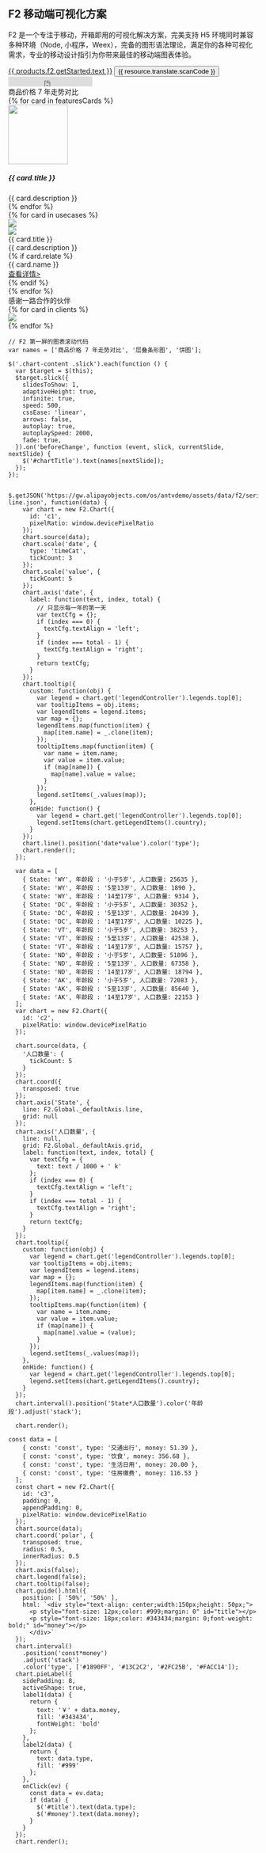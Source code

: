 <!--
template: home
title: F2
keywords:
  - F2
  - Chart
  - 图表
  - 移动端
  - Mobile
  - H5
  - 小程序
description: F2 是一个专注于移动，开箱即用的可视化解决方案，完美支持 H5 环境同时兼容多种环境（node, 小程序，weex），完备的图形语法理论，满足你的各种可视化需求，专业的移动设计指引为你带来最佳的移动端图表体验。
featuresCards:
  - img: ${assets}/image/home/features-professional.svg
    title: 专注移动，体验优雅
    description: 围绕设计、性能以及异构环境，为用户提供移动端图表的最佳实践
  - img: ${assets}/image/home/features-simple.svg
    title: 图表丰富，组件完备
    description: 基于图形语法，可灵活构建各类图表（50+），组件完备，覆盖各类场景
  - img: ${assets}/image/home/features-powerful.svg
    title: 扩展灵活，创意无限
    description: 插件机制，图形、动画、交互均可灵活扩展，使用更自由
usecases:
  - img: ${assets}/image/home/f2/usecase-caifu.png
    icon: ${assets}/image/home/f2/caifu-logo.png
    title: 蚂蚁财富
    description: 已广泛应用于基金、定期、黄金、股票等各个金融业务场景中，支撑着蚂蚁财富 app 上众多可视化场景。同时通过深入剖析用户的可视化诉求，沉淀出多套面向金融的可视化方案。
    relate: true
    name: 基金可视化设计方案
    link: https://www.yuque.com/mo-college/f2-fund-course
  - img: ${assets}/image/home/f2/usecase-alipay.png
    icon: ${assets}/image/home/f2/alipay-logo.png
    title: 支付宝
    description: 覆盖蚂蚁会员、支付宝月账单、个人总资产等业务场景，通过可视化的形式帮助您更快更好得了解您的消费数据。
  - img: ${assets}/image/home/f2/usecase-tpp.png
    icon: ${assets}/image/home/f2/dt-logo.png
    title: 灯塔专业版
    description: 灯塔专业版，为影视人提供有价值的数据。整合阿里海量用户数据，提供全面专业数据，让行业更加公开透明，提升行业决策效率。
clients:
  - img: ${assets}/image/home/f2/mayicaifu.png
  - img: ${assets}/image/home/f2/taopiaopiao.png
  - img: ${assets}/image/home/f2/dingding.png
  - img: ${assets}/image/home/f2/zhangshangyunwei.png
  - img: ${assets}/image/home/f2/alipay.png
  - img: ${assets}/image/home/f2/xiaohongshu.png
  - img: ${assets}/image/home/f2/hema.png
  - img: ${assets}/image/home/f2/koubei.png
resource:
  jsFiles:
    - ${url['f2-all']}
-->

<!-- 第一屏，产品简介 -->
<section class="intro">
  <div class="container">
    <div class="header row">
      <div class="col-md-5">
        <h1>F2 移动端可视化方案</h1>
        <p class="main-info">F2 是一个专注于移动，开箱即用的可视化解决方案，完美支持 H5 环境同时兼容多种环境（Node, 小程序，Weex），完备的图形语法理论，满足你的各种可视化需求，专业的移动设计指引为你带来最佳的移动端图表体验。</p>
        <a href="{{ products.f2.getStarted.href }}" class="btn btn-primary btn-lg btn-round-link">{{ products.f2.getStarted.text }}</a>
          <button class="btn btn-light border btn-lg btn-round-link" id="scanCodeBtn">{{ resource.translate.scanCode }}</button>
        <iframe class="btn-round-link btn btn-light btn-lg github-btn" src="https://ghbtns.com/github-btn.html?user=antvis&repo=f2&type=star&count=true&size=large" frameborder="0" scrolling="0" width="170px" height="20px"></iframe>
      </div>
      <div class="col-md-7">
        <div class="demo-container">
          <div class="f2-chart-wrapper">
            <div class="chart-header">
            <div id="chartTitle">商品价格 7 年走势对比</div>
            </div>
            <div class="chart-content">
            <div class="contianer slick">
              <div id="commentsCarousel" class="carousel">
              <div class="carousel-inner slick">
                <div class="carousel-item active">
                <canvas id="c1"></canvas>
                </div>
                <div class="carousel-item">
                <canvas id="c2"></canvas>
                </div>
                <div class="carousel-item">
                <canvas id="c3"></canvas>
                </div>
              </div>
              </div>
            </div>
            </div>
          </div>
        </div>
      </div>
    </div>
  </div>
</section>

<!-- 第二屏：产品特性 -->
<section class="features text-center">
  <div class="container">
    <div class="row">
    {% for card in featuresCards %}
      <div class="feature col-md-4 text-center">
        <img src="{{ card.img }}" alt="" width="120" height="120">
        <h5>{{ card.title }}</h5>
        <div class="detail">{{ card.description }}</div>
      </div>
    {% endfor %}
    </div>
  </div>
</section>

<!-- 第三屏：使用案例 -->
<section class="use-cases f2">
  <div class="container slider">
    {% for card in usecases %}
    <div class="row test">
      <div class="col-md-7">
        <img class="case-image" src="{{ card.img }}" />
      </div>
      <div class="col-md-5 case-content">
        <div class="logo">
          <img src="{{ card.icon }}" />
        </div>
        <div class="title">{{ card.title }}</div>
        <div class="description">{{ card.description }}</div>
        {% if card.relate %}
        <div class="relate">
          <div class="flex">
            <div class="item name">{{ card.name }}</div>
            <div class="item link">
              <a href="{{ card.link }}" target="_blank">查看详情></a>
            </div>
          </div>
        </div>
        {% endif %}
      </div>
    </div>
    {% endfor %}
  </div>
</section>

<!-- 第四屏 使用 app -->
<section class="clients-container">
  <div class="container">
    <div class="title text-center">感谢一路合作的伙伴</div>
    <div class="row">
      {% for card in clients %}
      <div class="col-md-3">
        <img class="client-icon gray" src="{{ card.img }}" />
      </div>
      {% endfor %}
    </div>
  </div>
</section>

<!-- F2 二维码展示容器 -->
<div style="position: absolute;">
  <div class="scancode-wrapper">
    <div class="scancode-content">
      <div class="scancode-arrow"></div>
      <div class="scancode-inner">
        <div id="scanCode" data-url={{ products.f2.qrCode.href }} ></div>
      </div>
    </div>
  </div>
</div>


```js-
// F2 第一屏的图表滚动代码
var names = ['商品价格 7 年走势对比', '层叠条形图', '饼图'];

$('.chart-content .slick').each(function () {
  var $target = $(this);
  $target.slick({
    slidesToShow: 1,
    adaptiveHeight: true,
    infinite: true,
    speed: 500,
    cssEase: 'linear',
    arrows: false,
    autoplay: true,
    autoplaySpeed: 2000,
    fade: true,
  }).on('beforeChange', function (event, slick, currentSlide, nextSlide) {
    $('#chartTitle').text(names[nextSlide]);
  });
});
```

<!-- chart1 折线图 -->
```js-
  $.getJSON('https://gw.alipayobjects.com/os/antvdemo/assets/data/f2/series-line.json', function(data) {
    var chart = new F2.Chart({
      id: 'c1',
      pixelRatio: window.devicePixelRatio
    });
    chart.source(data);
    chart.scale('date', {
      type: 'timeCat',
      tickCount: 3
    });
    chart.scale('value', {
      tickCount: 5
    });
    chart.axis('date', {
      label: function(text, index, total) {
        // 只显示每一年的第一天
        var textCfg = {};
        if (index === 0) {
          textCfg.textAlign = 'left';
        }
        if (index === total - 1) {
          textCfg.textAlign = 'right';
        }
        return textCfg;
      }
    });
    chart.tooltip({
      custom: function(obj) {
        var legend = chart.get('legendController').legends.top[0];
        var tooltipItems = obj.items;
        var legendItems = legend.items;
        var map = {};
        legendItems.map(function(item) {
          map[item.name] = _.clone(item);
        });
        tooltipItems.map(function(item) {
          var name = item.name;
          var value = item.value;
          if (map[name]) {
            map[name].value = value;
          }
        });
        legend.setItems(_.values(map));
      },
      onHide: function() {
        var legend = chart.get('legendController').legends.top[0];
        legend.setItems(chart.getLegendItems().country);
      }
    });
    chart.line().position('date*value').color('type');
    chart.render();
  });
```

<!-- chart2 层叠条形图 -->
```js-
  var data = [
    { State: 'WY', 年龄段 : '小于5岁', 人口数量: 25635 },
    { State: 'WY', 年龄段 : '5至13岁', 人口数量: 1890 },
    { State: 'WY', 年龄段 : '14至17岁', 人口数量: 9314 },
    { State: 'DC', 年龄段 : '小于5岁', 人口数量: 30352 },
    { State: 'DC', 年龄段 : '5至13岁', 人口数量: 20439 },
    { State: 'DC', 年龄段 : '14至17岁', 人口数量: 10225 },
    { State: 'VT', 年龄段 : '小于5岁', 人口数量: 38253 },
    { State: 'VT', 年龄段 : '5至13岁', 人口数量: 42538 },
    { State: 'VT', 年龄段 : '14至17岁', 人口数量: 15757 },
    { State: 'ND', 年龄段 : '小于5岁', 人口数量: 51896 },
    { State: 'ND', 年龄段 : '5至13岁', 人口数量: 67358 },
    { State: 'ND', 年龄段 : '14至17岁', 人口数量: 18794 },
    { State: 'AK', 年龄段 : '小于5岁', 人口数量: 72083 },
    { State: 'AK', 年龄段 : '5至13岁', 人口数量: 85640 },
    { State: 'AK', 年龄段 : '14至17岁', 人口数量: 22153 }
  ];
  var chart = new F2.Chart({
    id: 'c2',
    pixelRatio: window.devicePixelRatio
  });

  chart.source(data, {
    '人口数量': {
      tickCount: 5
    }
  });
  chart.coord({
    transposed: true
  });
  chart.axis('State', {
    line: F2.Global._defaultAxis.line,
    grid: null
  });
  chart.axis('人口数量', {
    line: null,
    grid: F2.Global._defaultAxis.grid,
    label: function(text, index, total) {
      var textCfg = {
        text: text / 1000 + ' k'
      };
      if (index === 0) {
        textCfg.textAlign = 'left';
      }
      if (index === total - 1) {
        textCfg.textAlign = 'right';
      }
      return textCfg;
    }
  });
  chart.tooltip({
    custom: function(obj) {
      var legend = chart.get('legendController').legends.top[0];
      var tooltipItems = obj.items;
      var legendItems = legend.items;
      var map = {};
      legendItems.map(function(item) {
        map[item.name] = _.clone(item);
      });
      tooltipItems.map(function(item) {
        var name = item.name;
        var value = item.value;
        if (map[name]) {
          map[name].value = (value);
        }
      });
      legend.setItems(_.values(map));
    },
    onHide: function() {
      var legend = chart.get('legendController').legends.top[0];
      legend.setItems(chart.getLegendItems().country);
    }
  });
  chart.interval().position('State*人口数量').color('年龄段').adjust('stack');

  chart.render();
```

<!-- chart3 带文本的饼图 -->
```js-
const data = [
    { const: 'const', type: '交通出行', money: 51.39 },
    { const: 'const', type: '饮食', money: 356.68 },
    { const: 'const', type: '生活日用', money: 20.00 },
    { const: 'const', type: '住房缴费', money: 116.53 }
  ];
  const chart = new F2.Chart({
    id: 'c3',
    padding: 0,
    appendPadding: 0,
    pixelRatio: window.devicePixelRatio
  });
  chart.source(data);
  chart.coord('polar', {
    transposed: true,
    radius: 0.5,
    innerRadius: 0.5
  });
  chart.axis(false);
  chart.legend(false);
  chart.tooltip(false);
  chart.guide().html({
    position: [ '50%', '50%' ],
    html: `<div style="text-align: center;width:150px;height: 50px;">
      <p style="font-size: 12px;color: #999;margin: 0" id="title"></p>
      <p style="font-size: 18px;color: #343434;margin: 0;font-weight: bold;" id="money"></p>
      </div>`
  });
  chart.interval()
    .position('const*money')
    .adjust('stack')
    .color('type', ['#1890FF', '#13C2C2', '#2FC25B', '#FACC14']);
  chart.pieLabel({
    sidePadding: 8,
    activeShape: true,
    label1(data) {
      return {
        text: '￥' + data.money,
        fill: '#343434',
        fontWeight: 'bold'
      };
    },
    label2(data) {
      return {
        text: data.type,
        fill: '#999'
      };
    },
    onClick(ev) {
      const data = ev.data;
      if (data) {
        $('#title').text(data.type);
        $('#money').text(data.money);
      }
    }
  });
  chart.render();
```
